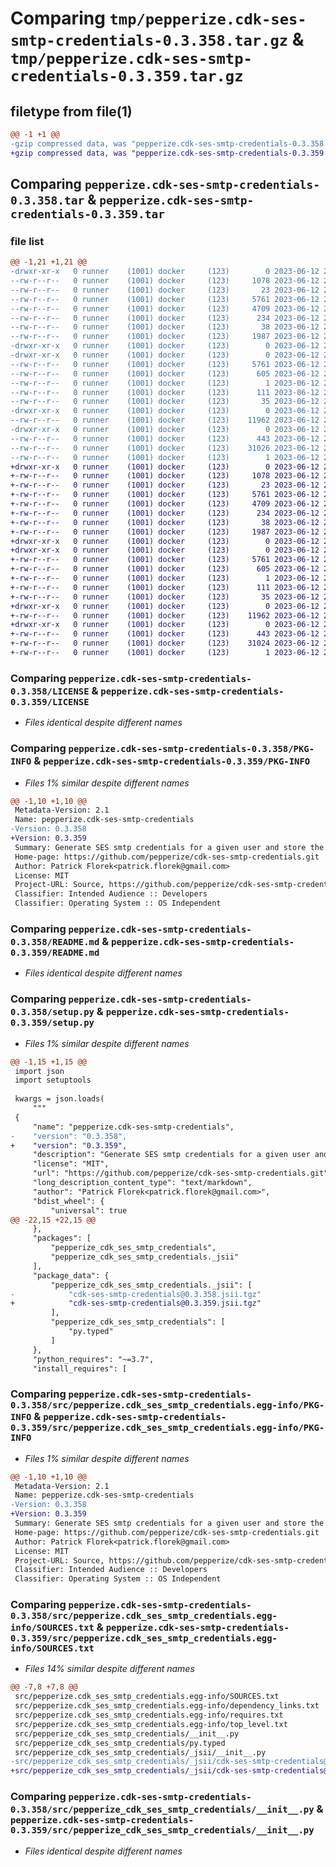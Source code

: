 # Comparing `tmp/pepperize.cdk-ses-smtp-credentials-0.3.358.tar.gz` & `tmp/pepperize.cdk-ses-smtp-credentials-0.3.359.tar.gz`

## filetype from file(1)

```diff
@@ -1 +1 @@
-gzip compressed data, was "pepperize.cdk-ses-smtp-credentials-0.3.358.tar", last modified: Mon Jun 12 23:09:59 2023, max compression
+gzip compressed data, was "pepperize.cdk-ses-smtp-credentials-0.3.359.tar", last modified: Mon Jun 12 23:16:10 2023, max compression
```

## Comparing `pepperize.cdk-ses-smtp-credentials-0.3.358.tar` & `pepperize.cdk-ses-smtp-credentials-0.3.359.tar`

### file list

```diff
@@ -1,21 +1,21 @@
-drwxr-xr-x   0 runner    (1001) docker     (123)        0 2023-06-12 23:09:59.918662 pepperize.cdk-ses-smtp-credentials-0.3.358/
--rw-r--r--   0 runner    (1001) docker     (123)     1078 2023-06-12 23:09:48.000000 pepperize.cdk-ses-smtp-credentials-0.3.358/LICENSE
--rw-r--r--   0 runner    (1001) docker     (123)       23 2023-06-12 23:09:48.000000 pepperize.cdk-ses-smtp-credentials-0.3.358/MANIFEST.in
--rw-r--r--   0 runner    (1001) docker     (123)     5761 2023-06-12 23:09:59.918662 pepperize.cdk-ses-smtp-credentials-0.3.358/PKG-INFO
--rw-r--r--   0 runner    (1001) docker     (123)     4709 2023-06-12 23:09:48.000000 pepperize.cdk-ses-smtp-credentials-0.3.358/README.md
--rw-r--r--   0 runner    (1001) docker     (123)      234 2023-06-12 23:09:48.000000 pepperize.cdk-ses-smtp-credentials-0.3.358/pyproject.toml
--rw-r--r--   0 runner    (1001) docker     (123)       38 2023-06-12 23:09:59.922662 pepperize.cdk-ses-smtp-credentials-0.3.358/setup.cfg
--rw-r--r--   0 runner    (1001) docker     (123)     1987 2023-06-12 23:09:48.000000 pepperize.cdk-ses-smtp-credentials-0.3.358/setup.py
-drwxr-xr-x   0 runner    (1001) docker     (123)        0 2023-06-12 23:09:59.918662 pepperize.cdk-ses-smtp-credentials-0.3.358/src/
-drwxr-xr-x   0 runner    (1001) docker     (123)        0 2023-06-12 23:09:59.918662 pepperize.cdk-ses-smtp-credentials-0.3.358/src/pepperize.cdk_ses_smtp_credentials.egg-info/
--rw-r--r--   0 runner    (1001) docker     (123)     5761 2023-06-12 23:09:59.000000 pepperize.cdk-ses-smtp-credentials-0.3.358/src/pepperize.cdk_ses_smtp_credentials.egg-info/PKG-INFO
--rw-r--r--   0 runner    (1001) docker     (123)      605 2023-06-12 23:09:59.000000 pepperize.cdk-ses-smtp-credentials-0.3.358/src/pepperize.cdk_ses_smtp_credentials.egg-info/SOURCES.txt
--rw-r--r--   0 runner    (1001) docker     (123)        1 2023-06-12 23:09:59.000000 pepperize.cdk-ses-smtp-credentials-0.3.358/src/pepperize.cdk_ses_smtp_credentials.egg-info/dependency_links.txt
--rw-r--r--   0 runner    (1001) docker     (123)      111 2023-06-12 23:09:59.000000 pepperize.cdk-ses-smtp-credentials-0.3.358/src/pepperize.cdk_ses_smtp_credentials.egg-info/requires.txt
--rw-r--r--   0 runner    (1001) docker     (123)       35 2023-06-12 23:09:59.000000 pepperize.cdk-ses-smtp-credentials-0.3.358/src/pepperize.cdk_ses_smtp_credentials.egg-info/top_level.txt
-drwxr-xr-x   0 runner    (1001) docker     (123)        0 2023-06-12 23:09:59.918662 pepperize.cdk-ses-smtp-credentials-0.3.358/src/pepperize_cdk_ses_smtp_credentials/
--rw-r--r--   0 runner    (1001) docker     (123)    11962 2023-06-12 23:09:48.000000 pepperize.cdk-ses-smtp-credentials-0.3.358/src/pepperize_cdk_ses_smtp_credentials/__init__.py
-drwxr-xr-x   0 runner    (1001) docker     (123)        0 2023-06-12 23:09:59.918662 pepperize.cdk-ses-smtp-credentials-0.3.358/src/pepperize_cdk_ses_smtp_credentials/_jsii/
--rw-r--r--   0 runner    (1001) docker     (123)      443 2023-06-12 23:09:48.000000 pepperize.cdk-ses-smtp-credentials-0.3.358/src/pepperize_cdk_ses_smtp_credentials/_jsii/__init__.py
--rw-r--r--   0 runner    (1001) docker     (123)    31026 2023-06-12 23:09:48.000000 pepperize.cdk-ses-smtp-credentials-0.3.358/src/pepperize_cdk_ses_smtp_credentials/_jsii/cdk-ses-smtp-credentials@0.3.358.jsii.tgz
--rw-r--r--   0 runner    (1001) docker     (123)        1 2023-06-12 23:09:48.000000 pepperize.cdk-ses-smtp-credentials-0.3.358/src/pepperize_cdk_ses_smtp_credentials/py.typed
+drwxr-xr-x   0 runner    (1001) docker     (123)        0 2023-06-12 23:16:10.127142 pepperize.cdk-ses-smtp-credentials-0.3.359/
+-rw-r--r--   0 runner    (1001) docker     (123)     1078 2023-06-12 23:15:57.000000 pepperize.cdk-ses-smtp-credentials-0.3.359/LICENSE
+-rw-r--r--   0 runner    (1001) docker     (123)       23 2023-06-12 23:15:57.000000 pepperize.cdk-ses-smtp-credentials-0.3.359/MANIFEST.in
+-rw-r--r--   0 runner    (1001) docker     (123)     5761 2023-06-12 23:16:10.127142 pepperize.cdk-ses-smtp-credentials-0.3.359/PKG-INFO
+-rw-r--r--   0 runner    (1001) docker     (123)     4709 2023-06-12 23:15:57.000000 pepperize.cdk-ses-smtp-credentials-0.3.359/README.md
+-rw-r--r--   0 runner    (1001) docker     (123)      234 2023-06-12 23:15:57.000000 pepperize.cdk-ses-smtp-credentials-0.3.359/pyproject.toml
+-rw-r--r--   0 runner    (1001) docker     (123)       38 2023-06-12 23:16:10.127142 pepperize.cdk-ses-smtp-credentials-0.3.359/setup.cfg
+-rw-r--r--   0 runner    (1001) docker     (123)     1987 2023-06-12 23:15:57.000000 pepperize.cdk-ses-smtp-credentials-0.3.359/setup.py
+drwxr-xr-x   0 runner    (1001) docker     (123)        0 2023-06-12 23:16:10.127142 pepperize.cdk-ses-smtp-credentials-0.3.359/src/
+drwxr-xr-x   0 runner    (1001) docker     (123)        0 2023-06-12 23:16:10.127142 pepperize.cdk-ses-smtp-credentials-0.3.359/src/pepperize.cdk_ses_smtp_credentials.egg-info/
+-rw-r--r--   0 runner    (1001) docker     (123)     5761 2023-06-12 23:16:10.000000 pepperize.cdk-ses-smtp-credentials-0.3.359/src/pepperize.cdk_ses_smtp_credentials.egg-info/PKG-INFO
+-rw-r--r--   0 runner    (1001) docker     (123)      605 2023-06-12 23:16:10.000000 pepperize.cdk-ses-smtp-credentials-0.3.359/src/pepperize.cdk_ses_smtp_credentials.egg-info/SOURCES.txt
+-rw-r--r--   0 runner    (1001) docker     (123)        1 2023-06-12 23:16:10.000000 pepperize.cdk-ses-smtp-credentials-0.3.359/src/pepperize.cdk_ses_smtp_credentials.egg-info/dependency_links.txt
+-rw-r--r--   0 runner    (1001) docker     (123)      111 2023-06-12 23:16:10.000000 pepperize.cdk-ses-smtp-credentials-0.3.359/src/pepperize.cdk_ses_smtp_credentials.egg-info/requires.txt
+-rw-r--r--   0 runner    (1001) docker     (123)       35 2023-06-12 23:16:10.000000 pepperize.cdk-ses-smtp-credentials-0.3.359/src/pepperize.cdk_ses_smtp_credentials.egg-info/top_level.txt
+drwxr-xr-x   0 runner    (1001) docker     (123)        0 2023-06-12 23:16:10.127142 pepperize.cdk-ses-smtp-credentials-0.3.359/src/pepperize_cdk_ses_smtp_credentials/
+-rw-r--r--   0 runner    (1001) docker     (123)    11962 2023-06-12 23:15:57.000000 pepperize.cdk-ses-smtp-credentials-0.3.359/src/pepperize_cdk_ses_smtp_credentials/__init__.py
+drwxr-xr-x   0 runner    (1001) docker     (123)        0 2023-06-12 23:16:10.127142 pepperize.cdk-ses-smtp-credentials-0.3.359/src/pepperize_cdk_ses_smtp_credentials/_jsii/
+-rw-r--r--   0 runner    (1001) docker     (123)      443 2023-06-12 23:15:57.000000 pepperize.cdk-ses-smtp-credentials-0.3.359/src/pepperize_cdk_ses_smtp_credentials/_jsii/__init__.py
+-rw-r--r--   0 runner    (1001) docker     (123)    31024 2023-06-12 23:15:57.000000 pepperize.cdk-ses-smtp-credentials-0.3.359/src/pepperize_cdk_ses_smtp_credentials/_jsii/cdk-ses-smtp-credentials@0.3.359.jsii.tgz
+-rw-r--r--   0 runner    (1001) docker     (123)        1 2023-06-12 23:15:57.000000 pepperize.cdk-ses-smtp-credentials-0.3.359/src/pepperize_cdk_ses_smtp_credentials/py.typed
```

### Comparing `pepperize.cdk-ses-smtp-credentials-0.3.358/LICENSE` & `pepperize.cdk-ses-smtp-credentials-0.3.359/LICENSE`

 * *Files identical despite different names*

### Comparing `pepperize.cdk-ses-smtp-credentials-0.3.358/PKG-INFO` & `pepperize.cdk-ses-smtp-credentials-0.3.359/PKG-INFO`

 * *Files 1% similar despite different names*

```diff
@@ -1,10 +1,10 @@
 Metadata-Version: 2.1
 Name: pepperize.cdk-ses-smtp-credentials
-Version: 0.3.358
+Version: 0.3.359
 Summary: Generate SES smtp credentials for a given user and store the credentials in a SecretsManager Secret.
 Home-page: https://github.com/pepperize/cdk-ses-smtp-credentials.git
 Author: Patrick Florek<patrick.florek@gmail.com>
 License: MIT
 Project-URL: Source, https://github.com/pepperize/cdk-ses-smtp-credentials.git
 Classifier: Intended Audience :: Developers
 Classifier: Operating System :: OS Independent
```

### Comparing `pepperize.cdk-ses-smtp-credentials-0.3.358/README.md` & `pepperize.cdk-ses-smtp-credentials-0.3.359/README.md`

 * *Files identical despite different names*

### Comparing `pepperize.cdk-ses-smtp-credentials-0.3.358/setup.py` & `pepperize.cdk-ses-smtp-credentials-0.3.359/setup.py`

 * *Files 1% similar despite different names*

```diff
@@ -1,15 +1,15 @@
 import json
 import setuptools
 
 kwargs = json.loads(
     """
 {
     "name": "pepperize.cdk-ses-smtp-credentials",
-    "version": "0.3.358",
+    "version": "0.3.359",
     "description": "Generate SES smtp credentials for a given user and store the credentials in a SecretsManager Secret.",
     "license": "MIT",
     "url": "https://github.com/pepperize/cdk-ses-smtp-credentials.git",
     "long_description_content_type": "text/markdown",
     "author": "Patrick Florek<patrick.florek@gmail.com>",
     "bdist_wheel": {
         "universal": true
@@ -22,15 +22,15 @@
     },
     "packages": [
         "pepperize_cdk_ses_smtp_credentials",
         "pepperize_cdk_ses_smtp_credentials._jsii"
     ],
     "package_data": {
         "pepperize_cdk_ses_smtp_credentials._jsii": [
-            "cdk-ses-smtp-credentials@0.3.358.jsii.tgz"
+            "cdk-ses-smtp-credentials@0.3.359.jsii.tgz"
         ],
         "pepperize_cdk_ses_smtp_credentials": [
             "py.typed"
         ]
     },
     "python_requires": "~=3.7",
     "install_requires": [
```

### Comparing `pepperize.cdk-ses-smtp-credentials-0.3.358/src/pepperize.cdk_ses_smtp_credentials.egg-info/PKG-INFO` & `pepperize.cdk-ses-smtp-credentials-0.3.359/src/pepperize.cdk_ses_smtp_credentials.egg-info/PKG-INFO`

 * *Files 1% similar despite different names*

```diff
@@ -1,10 +1,10 @@
 Metadata-Version: 2.1
 Name: pepperize.cdk-ses-smtp-credentials
-Version: 0.3.358
+Version: 0.3.359
 Summary: Generate SES smtp credentials for a given user and store the credentials in a SecretsManager Secret.
 Home-page: https://github.com/pepperize/cdk-ses-smtp-credentials.git
 Author: Patrick Florek<patrick.florek@gmail.com>
 License: MIT
 Project-URL: Source, https://github.com/pepperize/cdk-ses-smtp-credentials.git
 Classifier: Intended Audience :: Developers
 Classifier: Operating System :: OS Independent
```

### Comparing `pepperize.cdk-ses-smtp-credentials-0.3.358/src/pepperize.cdk_ses_smtp_credentials.egg-info/SOURCES.txt` & `pepperize.cdk-ses-smtp-credentials-0.3.359/src/pepperize.cdk_ses_smtp_credentials.egg-info/SOURCES.txt`

 * *Files 14% similar despite different names*

```diff
@@ -7,8 +7,8 @@
 src/pepperize.cdk_ses_smtp_credentials.egg-info/SOURCES.txt
 src/pepperize.cdk_ses_smtp_credentials.egg-info/dependency_links.txt
 src/pepperize.cdk_ses_smtp_credentials.egg-info/requires.txt
 src/pepperize.cdk_ses_smtp_credentials.egg-info/top_level.txt
 src/pepperize_cdk_ses_smtp_credentials/__init__.py
 src/pepperize_cdk_ses_smtp_credentials/py.typed
 src/pepperize_cdk_ses_smtp_credentials/_jsii/__init__.py
-src/pepperize_cdk_ses_smtp_credentials/_jsii/cdk-ses-smtp-credentials@0.3.358.jsii.tgz
+src/pepperize_cdk_ses_smtp_credentials/_jsii/cdk-ses-smtp-credentials@0.3.359.jsii.tgz
```

### Comparing `pepperize.cdk-ses-smtp-credentials-0.3.358/src/pepperize_cdk_ses_smtp_credentials/__init__.py` & `pepperize.cdk-ses-smtp-credentials-0.3.359/src/pepperize_cdk_ses_smtp_credentials/__init__.py`

 * *Files identical despite different names*

